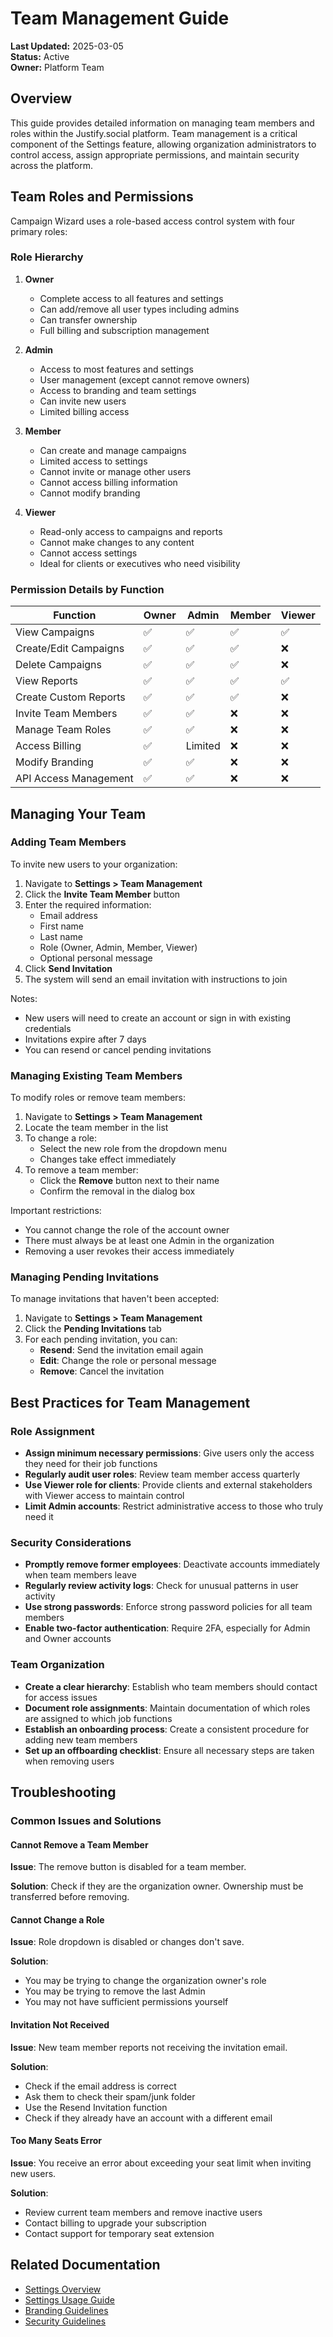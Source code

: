 # Team Management Guide

**Last Updated:** 2025-03-05  
**Status:** Active  
**Owner:** Platform Team

## Overview

This guide provides detailed information on managing team members and roles within the Justify.social platform. Team management is a critical component of the Settings feature, allowing organization administrators to control access, assign appropriate permissions, and maintain security across the platform.

## Team Roles and Permissions

Campaign Wizard uses a role-based access control system with four primary roles:

### Role Hierarchy

1. **Owner**

   - Complete access to all features and settings
   - Can add/remove all user types including admins
   - Can transfer ownership
   - Full billing and subscription management

2. **Admin**

   - Access to most features and settings
   - User management (except cannot remove owners)
   - Access to branding and team settings
   - Can invite new users
   - Limited billing access

3. **Member**

   - Can create and manage campaigns
   - Limited access to settings
   - Cannot invite or manage other users
   - Cannot access billing information
   - Cannot modify branding

4. **Viewer**
   - Read-only access to campaigns and reports
   - Cannot make changes to any content
   - Cannot access settings
   - Ideal for clients or executives who need visibility

### Permission Details by Function

| Function              | Owner | Admin   | Member | Viewer |
| --------------------- | ----- | ------- | ------ | ------ |
| View Campaigns        | ✅    | ✅      | ✅     | ✅     |
| Create/Edit Campaigns | ✅    | ✅      | ✅     | ❌     |
| Delete Campaigns      | ✅    | ✅      | ✅     | ❌     |
| View Reports          | ✅    | ✅      | ✅     | ✅     |
| Create Custom Reports | ✅    | ✅      | ✅     | ❌     |
| Invite Team Members   | ✅    | ✅      | ❌     | ❌     |
| Manage Team Roles     | ✅    | ✅      | ❌     | ❌     |
| Access Billing        | ✅    | Limited | ❌     | ❌     |
| Modify Branding       | ✅    | ✅      | ❌     | ❌     |
| API Access Management | ✅    | ✅      | ❌     | ❌     |

## Managing Your Team

### Adding Team Members

To invite new users to your organization:

1. Navigate to **Settings > Team Management**
2. Click the **Invite Team Member** button
3. Enter the required information:
   - Email address
   - First name
   - Last name
   - Role (Owner, Admin, Member, Viewer)
   - Optional personal message
4. Click **Send Invitation**
5. The system will send an email invitation with instructions to join

Notes:

- New users will need to create an account or sign in with existing credentials
- Invitations expire after 7 days
- You can resend or cancel pending invitations

### Managing Existing Team Members

To modify roles or remove team members:

1. Navigate to **Settings > Team Management**
2. Locate the team member in the list
3. To change a role:
   - Select the new role from the dropdown menu
   - Changes take effect immediately
4. To remove a team member:
   - Click the **Remove** button next to their name
   - Confirm the removal in the dialog box

Important restrictions:

- You cannot change the role of the account owner
- There must always be at least one Admin in the organization
- Removing a user revokes their access immediately

### Managing Pending Invitations

To manage invitations that haven't been accepted:

1. Navigate to **Settings > Team Management**
2. Click the **Pending Invitations** tab
3. For each pending invitation, you can:
   - **Resend**: Send the invitation email again
   - **Edit**: Change the role or personal message
   - **Remove**: Cancel the invitation

## Best Practices for Team Management

### Role Assignment

- **Assign minimum necessary permissions**: Give users only the access they need for their job functions
- **Regularly audit user roles**: Review team member access quarterly
- **Use Viewer role for clients**: Provide clients and external stakeholders with Viewer access to maintain control
- **Limit Admin accounts**: Restrict administrative access to those who truly need it

### Security Considerations

- **Promptly remove former employees**: Deactivate accounts immediately when team members leave
- **Regularly review activity logs**: Check for unusual patterns in user activity
- **Use strong passwords**: Enforce strong password policies for all team members
- **Enable two-factor authentication**: Require 2FA, especially for Admin and Owner accounts

### Team Organization

- **Create a clear hierarchy**: Establish who team members should contact for access issues
- **Document role assignments**: Maintain documentation of which roles are assigned to which job functions
- **Establish an onboarding process**: Create a consistent procedure for adding new team members
- **Set up an offboarding checklist**: Ensure all necessary steps are taken when removing users

## Troubleshooting

### Common Issues and Solutions

#### Cannot Remove a Team Member

**Issue**: The remove button is disabled for a team member.

**Solution**: Check if they are the organization owner. Ownership must be transferred before removing.

#### Cannot Change a Role

**Issue**: Role dropdown is disabled or changes don't save.

**Solution**:

- You may be trying to change the organization owner's role
- You may be trying to remove the last Admin
- You may not have sufficient permissions yourself

#### Invitation Not Received

**Issue**: New team member reports not receiving the invitation email.

**Solution**:

- Check if the email address is correct
- Ask them to check their spam/junk folder
- Use the Resend Invitation function
- Check if they already have an account with a different email

#### Too Many Seats Error

**Issue**: You receive an error about exceeding your seat limit when inviting new users.

**Solution**:

- Review current team members and remove inactive users
- Contact billing to upgrade your subscription
- Contact support for temporary seat extension

## Related Documentation

- [Settings Overview](./overview.md)
- [Settings Usage Guide](./usage.md)
- [Branding Guidelines](./branding.md)
- [Security Guidelines](../../guides/developer/security.md)
